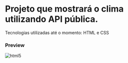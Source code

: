 # Projeto que mostrará o clima utilizando API pública.
Tecnologias utilizadas até o momento: HTML e CSS

### Preview
<img align="center" alt="html5" src="https://cdn.discordapp.com/attachments/773787772167127071/904137133458063390/unknown.png"/>
